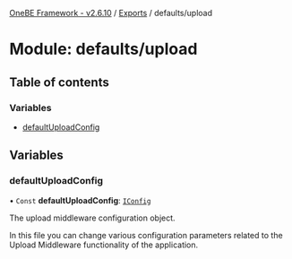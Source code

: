 [OneBE Framework - v2.6.10](../README.md) / [Exports](../modules.md) / defaults/upload

# Module: defaults/upload

## Table of contents

### Variables

- [defaultUploadConfig](defaults_upload.md#defaultuploadconfig)

## Variables

### defaultUploadConfig

• `Const` **defaultUploadConfig**: [`IConfig`](../interfaces/System_IConfig.IConfig.md)

The upload middleware configuration object.

In this file you can change various configuration parameters related to the
Upload Middleware functionality of the application.
